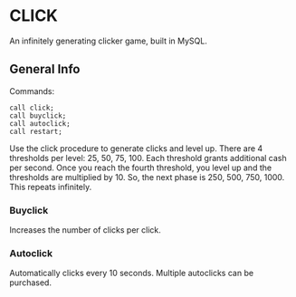 # CLICK
An infinitely generating clicker game, built in MySQL. 

## General Info
Commands:
```
call click;
call buyclick;
call autoclick;
call restart;
```

Use the click procedure to generate clicks and level up. There are 4 thresholds per level: 25, 50, 75, 100. Each threshold grants additional cash per second. Once you reach the fourth threshold, you level up and the thresholds are multiplied by 10. So, the next phase is 250, 500, 750, 1000. This repeats infinitely.

### Buyclick
Increases the number of clicks per click. 

### Autoclick
Automatically clicks every 10 seconds. Multiple autoclicks can be purchased.
